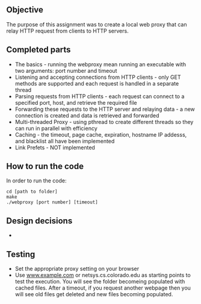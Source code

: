 ## Objective

The purpose of this assignment was to create a local web proxy that can relay HTTP request from clients to HTTP servers.

## Completed parts
- The basics - running the webproxy mean running an executable with two arguments: port number and timeout
- Listening and accepting connections from HTTP clients - only GET methods are supported and each request is handled in a separate thread
- Parsing requests from HTTP clients - each request can connect to a specified port, host, and retrieve the required file
- Forwarding these requests to the HTTP server and relaying data - a new connection is created and data is retrieved and forwarded
- Multi-threaded Proxy - using pthread to create different threads so they can run in parallel with efficiency
- Caching - the timeout, page cache, expiration, hostname IP addesss, and blacklist all have been implemented
- Link Prefets - NOT implemented

## How to run the code
In order to run the code:
```
cd [path to folder]
make
./webproxy [port number] [timeout]
```

## Design decisions
-


## Testing
- Set the appropriate proxy setting on your browser
- Use www.example.com or netsys.cs.colorado.edu as starting points to test the execution. You will see the folder becomeing populated with cached files. After a timeout, if you request another webpage then you will see old files get deleted and new files becoming populated.